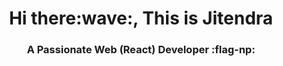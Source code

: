 <h1 align="center">Hi there:wave:, This is Jitendra</h1>

<h3 align="center">A Passionate Web (React) Developer :flag-np:</h3>

